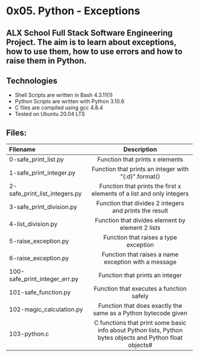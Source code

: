 # 0x05. Python - Exceptions
## ALX School Full Stack Software Engineering Project. The aim is to learn about exceptions, how to use them, how to use errors and how to raise them in Python.

## Technologies
* Shell Scripts are written in Bash 4.3.11(1)
* Python Scripts are written with Python 3.10.6
* C files are compiled using gcc 4.8.4
* Tested on Ubuntu 20.04 LTS
## Files:
|Filename	|Description|
|:---------|:-----------:|
|0-safe_print_list.py|	Function that prints x elements|
|1-safe_print_integer.py|	Function that prints an integer with "{:d}".format()|
|2-safe_print_list_integers.py|	Function that prints the first x elements of a list and only integers|
|3-safe_print_division.py|	Function that divides 2 integers and prints the result|
|4-list_division.py|	Function that divides element by element 2 lists|
|5-raise_exception.py|	Function that raises a type exception|
|6-raise_exception.py|	Function that raises a name exception with a message|
|100-safe_print_integer_err.py|	Function that prints an integer|
|101-safe_function.py|	Function that executes a function safely|
|102-magic_calculation.py|	Function that does exactly the same as a Python bytecode given|
|103-python.c|	C functions that print some basic info about Python lists, Python bytes objects and Python float objects#|
